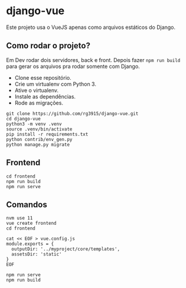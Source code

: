 # django-vue

Este projeto usa o VueJS apenas como arquivos estáticos do Django.

## Como rodar o projeto?

Em Dev rodar dois servidores, back e front.
Depois fazer `npm run build` para gerar os arquivos pra rodar somente com Django.

* Clone esse repositório.
* Crie um virtualenv com Python 3.
* Ative o virtualenv.
* Instale as dependências.
* Rode as migrações.

```
git clone https://github.com/rg3915/django-vue.git
cd django-vue
python3 -m venv .venv
source .venv/bin/activate
pip install -r requirements.txt
python contrib/env_gen.py
python manage.py migrate
```

## Frontend

```
cd frontend
npm run build
npm run serve
```

## Comandos

```
nvm use 11
vue create frontend
cd frontend

cat << EOF > vue.config.js
module.exports = {
  outputDir: '../myproject/core/templates',
  assetsDir: 'static'
}
EOF

npm run serve
npm run build
```